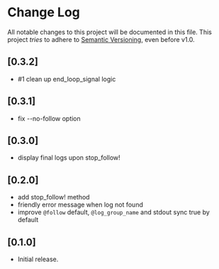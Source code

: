 # Change Log

All notable changes to this project will be documented in this file.
This project *tries* to adhere to [Semantic Versioning](http://semver.org/), even before v1.0.

## [0.3.2]
- #1 clean up end_loop_signal logic

## [0.3.1]
- fix --no-follow option

## [0.3.0]
- display final logs upon stop_follow!

## [0.2.0]
- add stop_follow! method
- friendly error message when log not found
- improve `@follow` default, `@log_group_name` and stdout sync true by default

## [0.1.0]
- Initial release.
